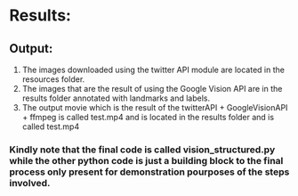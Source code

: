 # Results: 

## Output: 
1. The images downloaded using the twitter API module are located in the resources folder. 
2. The images that are the result of using the Google Vision API are in the results folder annotated with landmarks and labels. 
3. The output movie which is the result of the twitterAPI + GoogleVisionAPI + ffmpeg is called test.mp4 and is located in the results folder and is called test.mp4

### Kindly note that the final code is called vision_structured.py while the other python code is just a building block to the final process only present for demonstration pourposes of the steps involved. 
